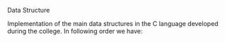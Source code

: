 Data Structure

Implementation of the main data structures in the C language developed during the college. In following order we have:


